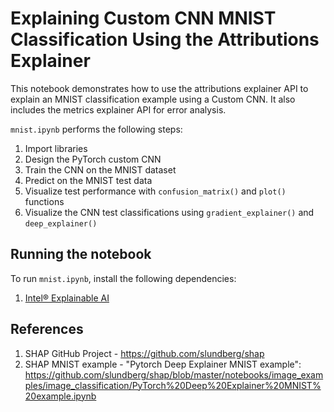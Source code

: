 # Explaining Custom CNN MNIST Classification Using the Attributions Explainer

This notebook demonstrates how to use the attributions explainer API to explain an MNIST classification example using a Custom CNN. It also includes the metrics explainer API for error analysis.

`mnist.ipynb` performs the following steps:
1. Import libraries
2. Design the PyTorch custom CNN
3. Train the CNN on the MNIST dataset
4. Predict on the MNIST test data
5. Visualize test performance with `confusion_matrix()` and `plot()` functions
6. Visualize the CNN test classifications using `gradient_explainer()` and `deep_explainer()`

## Running the notebook

To run `mnist.ipynb`, install the following dependencies:
1. [Intel® Explainable AI](https://github.com/IntelAI/intel-xai-tools)

## References

1. SHAP GitHub Project - https://github.com/slundberg/shap
2. SHAP MNIST example - "Pytorch Deep Explainer MNIST example": https://github.com/slundberg/shap/blob/master/notebooks/image_examples/image_classification/PyTorch%20Deep%20Explainer%20MNIST%20example.ipynb